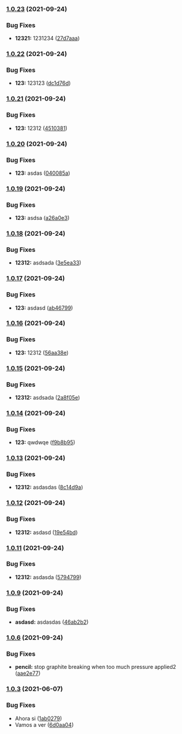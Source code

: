 ### [1.0.23](https://github.com/gquiles-perez911/npm-automated-release/compare/v1.0.22...v1.0.23) (2021-09-24)


### Bug Fixes

* **12321:** 1231234 ([27d7aaa](https://github.com/gquiles-perez911/npm-automated-release/commit/27d7aaa966e8b07afb9655b7ee3191ffe2aa4422))

### [1.0.22](https://github.com/gquiles-perez911/npm-automated-release/compare/v1.0.21...v1.0.22) (2021-09-24)


### Bug Fixes

* **123:** 123123 ([dc1d76d](https://github.com/gquiles-perez911/npm-automated-release/commit/dc1d76d2cb6a03fa5189df0bb894f7672a0bbdb8))

### [1.0.21](https://github.com/gquiles-perez911/npm-automated-release/compare/v1.0.20...v1.0.21) (2021-09-24)


### Bug Fixes

* **123:** 12312 ([4510381](https://github.com/gquiles-perez911/npm-automated-release/commit/45103811eb8675d90e5d922e2abada09cf383e08))

### [1.0.20](https://github.com/gquiles-perez911/npm-automated-release/compare/v1.0.19...v1.0.20) (2021-09-24)


### Bug Fixes

* **123:** asdas ([040085a](https://github.com/gquiles-perez911/npm-automated-release/commit/040085a5a3f38300d6cdab16b2ecee0197618b60))

### [1.0.19](https://github.com/gquiles-perez911/npm-automated-release/compare/v1.0.18...v1.0.19) (2021-09-24)


### Bug Fixes

* **123:** asdsa ([a26a0e3](https://github.com/gquiles-perez911/npm-automated-release/commit/a26a0e372b0a5010a3285887493ba45c2d8fae48))

### [1.0.18](https://github.com/gquiles-perez911/npm-automated-release/compare/v1.0.17...v1.0.18) (2021-09-24)


### Bug Fixes

* **12312:** asdsada ([3e5ea33](https://github.com/gquiles-perez911/npm-automated-release/commit/3e5ea3360a4211e22b9ffd4bdba3e345f11cd632))

### [1.0.17](https://github.com/gquiles-perez911/npm-automated-release/compare/v1.0.16...v1.0.17) (2021-09-24)


### Bug Fixes

* **123:** asdasd ([ab46799](https://github.com/gquiles-perez911/npm-automated-release/commit/ab46799493ec72c69a4954cd11c4f3c8a3fed2bd))

### [1.0.16](https://github.com/gquiles-perez911/npm-automated-release/compare/v1.0.15...v1.0.16) (2021-09-24)


### Bug Fixes

* **123:** 12312 ([56aa38e](https://github.com/gquiles-perez911/npm-automated-release/commit/56aa38e4be077a0b2f26c860f12baecb3ca1a913))

### [1.0.15](https://github.com/gquiles-perez911/npm-automated-release/compare/v1.0.14...v1.0.15) (2021-09-24)


### Bug Fixes

* **12312:** asdsada ([2a8f05e](https://github.com/gquiles-perez911/npm-automated-release/commit/2a8f05e429e8e49e614dacf9b3d1a88aba28eca9))

### [1.0.14](https://github.com/gquiles-perez911/npm-automated-release/compare/v1.0.13...v1.0.14) (2021-09-24)


### Bug Fixes

* **123:** qwdwqe ([f9b8b95](https://github.com/gquiles-perez911/npm-automated-release/commit/f9b8b9536e01a92755d16e038aebe9cf57de2ab1))

### [1.0.13](https://github.com/gquiles-perez911/npm-automated-release/compare/v1.0.12...v1.0.13) (2021-09-24)


### Bug Fixes

* **12312:** asdasdas ([8c14d9a](https://github.com/gquiles-perez911/npm-automated-release/commit/8c14d9a75be45c399bc8201c1861c5270b8d6920))

### [1.0.12](https://github.com/gquiles-perez911/npm-automated-release/compare/v1.0.11...v1.0.12) (2021-09-24)


### Bug Fixes

* **12312:** asdasd ([19e54bd](https://github.com/gquiles-perez911/npm-automated-release/commit/19e54bdb639cd8c1d861ef62e92eb5d1824bacdf))

### [1.0.11](https://github.com/gquiles-perez911/npm-automated-release/compare/v1.0.10...v1.0.11) (2021-09-24)


### Bug Fixes

* **12312:** asdasda ([5794799](https://github.com/gquiles-perez911/npm-automated-release/commit/5794799b952c07be241b6e49ef22ba81ea08e721))

### [1.0.9](https://github.com/gquiles-perez911/npm-automated-release/compare/v1.0.8...v1.0.9) (2021-09-24)


### Bug Fixes

* **asdasd:** asdasdas ([46ab2b2](https://github.com/gquiles-perez911/npm-automated-release/commit/46ab2b279862035528864aeb56f83dc15d97389a))

### [1.0.6](https://github.com/gquiles-perez911/npm-automated-release/compare/v1.0.5...v1.0.6) (2021-09-24)


### Bug Fixes

* **pencil:** stop graphite breaking when too much pressure applied2 ([aae2e77](https://github.com/gquiles-perez911/npm-automated-release/commit/aae2e7741298f7ad1ef9e245fde6b49c484649cc))

### [1.0.3](https://github.com/gquiles-perez911/npm-automated-release/compare/v1.0.2...v1.0.3) (2021-06-07)


### Bug Fixes

* Ahora si ([1ab0279](https://github.com/gquiles-perez911/npm-automated-release/commit/1ab027949112d5cc3066327a267c0720569092bf))
* Vamos a ver ([6d0aa04](https://github.com/gquiles-perez911/npm-automated-release/commit/6d0aa04e3910e7931b6ee65dbaaf2a42d0ce3300))
